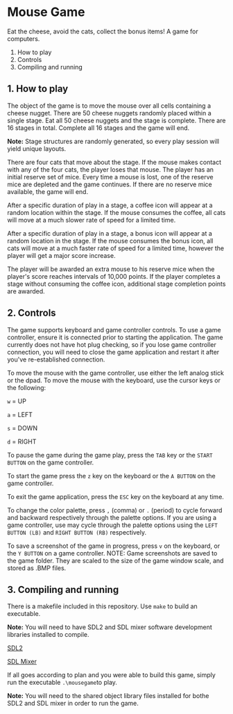 # Mouse Game
Eat the cheese, avoid the cats, collect the bonus items! A game for computers.


1. How to play
2. Controls
3. Compiling and running


## 1. How to play
The object of the game is to move the mouse over all cells containing a cheese nugget. There are 50 cheese nuggets randomly placed within a single stage. Eat all 50 cheese nuggets and the stage is complete. There are 16 stages in total. Complete all 16 stages and the game will end. 

**Note:** Stage structures are randomly generated, so every play session will yield unique layouts.

There are four cats that move about the stage. If the mouse makes contact with any of the four cats, the player loses that mouse. The player has an initial reserve set of mice. Every time a mouse is lost, one of the reserve mice are depleted and the game continues. If there are no reserve mice available, the game will end.

After a specific duration of play in a stage, a coffee icon will appear at a random location within the stage. If the mouse consumes the coffee, all cats will move at a much slower rate of speed for a limited time.

After a specific duration of play in a stage, a bonus icon will appear at a random location in the stage. If the mouse consumes the bonus icon, all cats will move at a much faster rate of speed for a limited time, however the player will get a major score increase.

The player will be awarded an extra mouse to his reserve mice when the player's score reaches intervals of 10,000 points. If the player completes a stage without consuming the coffee icon, additional stage completion points are awarded.


## 2. Controls
The game supports keyboard and game controller controls. To use a game controller, ensure it is connected prior to starting the application. The game currently does not have hot plug checking, so if you lose game controller connection, you will need to close the game application and restart it after you've re-established connection.

To move the mouse with the game controller, use either the left analog stick or the dpad.
To move the mouse with the keyboard, use the cursor keys or the following:

 `w` = UP
 
 `a` = LEFT
 
 `s` = DOWN
 
 `d` = RIGHT

To pause the game during the game play, press the `TAB` key or the `START BUTTON` on the game controller.

To start the game press the `z` key on the keyboard or the `A BUTTON` on the game controller.

To exit the game application, press the `ESC` key on the keyboard at any time.

To change the color palette, press `,` (comma) or `.` (period) to cycle forward and backward respectively through the palette options. If you are using a game controller, use may cycle through the palette options using the `LEFT BUTTON (LB)` and `RIGHT BUTTON (RB)` respectively.

To save a screenshot of the game in progress, press `v` on the keyboard, or the `Y BUTTON` on a game controller.
NOTE: Game screenshots are saved to the game folder. They are scaled to the size of the game window scale, and stored as .BMP files.


## 3. Compiling and running
There is a makefile included in this repository. Use `make` to build an executable.

**Note:** You will need to have SDL2 and SDL mixer software development libraries installed to compile.

[SDL2](https://www.libsdl.org/)

[SDL Mixer](https://www.libsdl.org/projects/SDL_mixer/)

If all goes according to plan and you were able to build this game, simply run the executable `.\mousegame`to play.

**Note:** You will need to the shared object library files installed for bothe SDL2 and SDL mixer in order to run the game.

